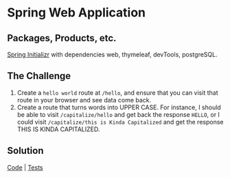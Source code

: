 # Spring Web Application

## Packages, Products, etc.
[Spring Initializr](https://start.spring.io/) with dependencies web, thymeleaf, devTools, postgreSQL.

## The Challenge
1. Create a `hello world` route at `/hello`, and ensure that you can visit that route in your browser and see data come back.
2. Create a route that turns words into UPPER CASE. For instance, I should be able to visit `/capitalize/hello` and get back the response `HELLO`, or I could visit `/capitalize/this is Kinda Capitalized` and get the response THIS IS KINDA CAPITALIZED.

## Solution
[Code]() | [Tests]()